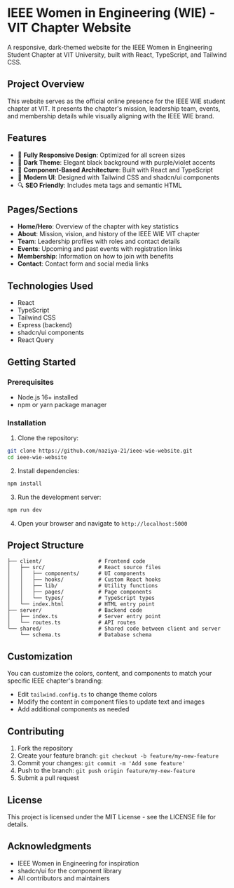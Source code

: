 # IEEE Women in Engineering (WIE) - VIT Chapter Website

A responsive, dark-themed website for the IEEE Women in Engineering Student Chapter at VIT University, built with React, TypeScript, and Tailwind CSS.

## Project Overview

This website serves as the official online presence for the IEEE WIE student chapter at VIT. It presents the chapter's mission, leadership team, events, and membership details while visually aligning with the IEEE WIE brand.

## Features

- 📱 **Fully Responsive Design**: Optimized for all screen sizes
- 🌙 **Dark Theme**: Elegant black background with purple/violet accents
- 🧩 **Component-Based Architecture**: Built with React and TypeScript
- 🎨 **Modern UI**: Designed with Tailwind CSS and shadcn/ui components
- 🔍 **SEO Friendly**: Includes meta tags and semantic HTML

## Pages/Sections

- **Home/Hero**: Overview of the chapter with key statistics
- **About**: Mission, vision, and history of the IEEE WIE VIT chapter
- **Team**: Leadership profiles with roles and contact details
- **Events**: Upcoming and past events with registration links
- **Membership**: Information on how to join with benefits
- **Contact**: Contact form and social media links

## Technologies Used

- React
- TypeScript
- Tailwind CSS
- Express (backend)
- shadcn/ui components
- React Query

## Getting Started

### Prerequisites

- Node.js 16+ installed
- npm or yarn package manager

### Installation

1. Clone the repository:
```bash
git clone https://github.com/naziya-21/ieee-wie-website.git
cd ieee-wie-website
```

2. Install dependencies:
```bash
npm install
```

3. Run the development server:
```bash
npm run dev
```

4. Open your browser and navigate to `http://localhost:5000`

## Project Structure

```
├── client/                  # Frontend code
│   ├── src/                 # React source files
│   │   ├── components/      # UI components
│   │   ├── hooks/           # Custom React hooks
│   │   ├── lib/             # Utility functions
│   │   ├── pages/           # Page components
│   │   └── types/           # TypeScript types
│   └── index.html           # HTML entry point
├── server/                  # Backend code
│   ├── index.ts             # Server entry point
│   └── routes.ts            # API routes
└── shared/                  # Shared code between client and server
    └── schema.ts            # Database schema
```

## Customization

You can customize the colors, content, and components to match your specific IEEE chapter's branding:

- Edit `tailwind.config.ts` to change theme colors
- Modify the content in component files to update text and images
- Add additional components as needed

## Contributing

1. Fork the repository
2. Create your feature branch: `git checkout -b feature/my-new-feature`
3. Commit your changes: `git commit -m 'Add some feature'`
4. Push to the branch: `git push origin feature/my-new-feature`
5. Submit a pull request

## License

This project is licensed under the MIT License - see the LICENSE file for details.

## Acknowledgments

- IEEE Women in Engineering for inspiration
- shadcn/ui for the component library
- All contributors and maintainers